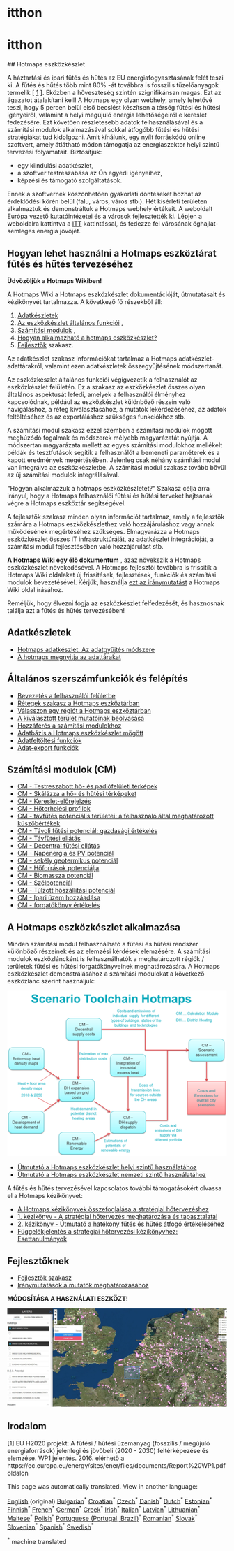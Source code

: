 <h1> <a class="anchor" id="home" href="#home"><i class="fa fa-link"></i></a> itthon </h1><h1> <a class="anchor" id="home" href="#home"><i class="fa fa-link"></i></a> itthon </h1> ## Hotmaps eszközkészlet <p> A háztartási és ipari fűtés és hűtés az EU energiafogyasztásának felét teszi ki. A fűtés és hűtés több mint 80% -át továbbra is fosszilis tüzelőanyagok termelik [ <a href="#references">1</a> ]. Eközben a hőveszteség szintén szignifikánsan magas. Ezt az ágazatot átalakítani kell! A Hotmaps egy olyan webhely, amely lehetővé teszi, hogy 5 percen belül első becslést készítsen a térség fűtési és hűtési igényeiről, valamint a helyi megújuló energia lehetőségeiről e kereslet fedezésére. Ezt követően részletesebb adatok felhasználásával és a számítási modulok alkalmazásával sokkal átfogóbb fűtési és hűtési stratégiákat tud kidolgozni. Amit kínálunk, egy nyílt forráskódú online szoftvert, amely átlátható módon támogatja az energiaszektor helyi szintű tervezési folyamatait. Biztosítjuk: </p><ul><li> egy kiindulási adatkészlet, </li><li> a szoftver testreszabása az Ön egyedi igényeihez, </li><li> képzési és támogató szolgáltatások. </li></ul><p> Ennek a szoftvernek köszönhetően gyakorlati döntéseket hozhat az érdeklődési körén belül (falu, város, város stb.). Hét kísérleti területen alkalmaztuk és demonstráltuk a Hotmaps webhely értékeit. A weboldalt Európa vezető kutatóintézetei és a városok fejlesztették ki. Lépjen a weboldalra kattintva a <a href="https://www.hotmaps.hevs.ch/map">ITT</a> kattintással, és fedezze fel városának éghajlat-semleges energia jövőjét. </p><h2> <a class="anchor" id="how-to-use-the-hotmaps-toolbox-for-heating-and-cooling-planning" href="#how-to-use-the-hotmaps-toolbox-for-heating-and-cooling-planning"><i class="fa fa-link"></i></a> Hogyan lehet használni a Hotmaps eszköztárat fűtés és hűtés tervezéséhez </h2><p> <strong>Üdvözöljük a Hotmaps Wikiben!</strong> </p><p> A Hotmaps Wiki a Hotmaps eszközkészlet dokumentációját, útmutatásait és kézikönyvét tartalmazza. A következő fő részekből áll: </p><ol><li> <a href="#data-sets">Adatkészletek</a> </li><li> <a href="#general-tool-functionalities-and-structure">Az eszközkészlet általános funkciói</a> , </li><li> <a href="#calculation-modules-cm">Számítási modulok</a> , </li><li> <a href="#how-to-apply-hotmaps-toolbox">Hogyan alkalmazható a hotmaps eszközkészlet?</a> </li><li> <a href="#for-developers">Fejlesztők</a> szakasz. </li></ol><p> Az adatkészlet szakasz információkat tartalmaz a Hotmaps adatkészlet-adattárakról, valamint ezen adatkészletek összegyűjtésének módszertanát. </p><p> Az eszközkészlet általános funkciói végigvezetik a felhasználót az eszközkészlet felületén. Ez a szakasz az eszközkészlet összes olyan általános aspektusát lefedi, amelyek a felhasználói élményhez kapcsolódnak, például az eszközkészlet különböző részein való navigáláshoz, a réteg kiválasztásához, a mutatók lekérdezéséhez, az adatok feltöltéséhez és az exportáláshoz szükséges funkciókhoz stb. </p><p> A számítási modul szakasz ezzel szemben a számítási modulok mögött meghúzódó fogalmak és módszerek mélyebb magyarázatát nyújtja. A módszertan magyarázata mellett az egyes számítási modulokhoz mellékelt példák és tesztfutások segítik a felhasználót a bemeneti paraméterek és a kapott eredmények megértésében. Jelenleg csak néhány számítási modul van integrálva az eszközkészletbe. A számítási modul szakasz tovább bővül az új számítási modulok integrálásával. </p><p> &quot;Hogyan alkalmazzuk a hotmaps eszközkészletet?&quot; Szakasz célja arra irányul, hogy a Hotmaps felhasználói fűtési és hűtési terveket hajtsanak végre a Hotmaps eszköztár segítségével. </p><p> A fejlesztők szakasz minden olyan információt tartalmaz, amely a fejlesztők számára a Hotmaps eszközkészlethez való hozzájáruláshoz vagy annak működésének megértéséhez szükséges. Elmagyarázza a Hotmaps eszközkészlet összes IT infrastruktúráját, az adatkészlet integrációját, a számítási modul fejlesztésében való hozzájárulást stb. </p><p> <strong>A Hotmaps Wiki egy élő dokumentum</strong> , azaz növekszik a Hotmaps eszközkészlet növekedésével. A Hotmaps fejlesztői továbbra is frissítik a Hotmaps Wiki oldalakat új frissítések, fejlesztések, funkciók és számítási modulok bevezetésével. Kérjük, használja <a href="https://github.com/HotMaps/hotmaps_wiki/wiki/en-Guidelines-for-writing-a-Hotmaps-Wiki-page">ezt az iránymutatást</a> a Hotmaps Wiki oldal írásához. </p><p> Reméljük, hogy élvezni fogja az eszközkészlet felfedezését, és hasznosnak találja azt a fűtés és hűtés tervezésében! </p><h2> <a class="anchor" id="data-sets" href="#data-sets"><i class="fa fa-link"></i></a> Adatkészletek </h2><ul><li> <a href="en-Hotmaps-data-set-method-of-data-collection">Hotmaps adatkészlet: Az adatgyűjtés módszere</a> </li><li> <a href="en-Hotmaps-open-data-repositories">A hotmaps megnyitja az adattárakat</a> </li></ul><h2> <a class="anchor" id="general-tool-functionalities-and-structure" href="#general-tool-functionalities-and-structure"><i class="fa fa-link"></i></a> Általános szerszámfunkciók és felépítés </h2><ul><li> <a href="en-Introduction-to-user-interface">Bevezetés a felhasználói felületbe</a> </li><li> <a href="en-Layers-section-in-the-Hotmaps-toolbox">Rétegek szakasz a Hotmaps eszköztárban</a> </li><li> <a href="en-Select-a-region-in-the-Hotmaps-toolbox">Válasszon egy régiót a Hotmaps eszköztárban</a> </li><li> <a href="en-Retrieve-indicators-of-a-selected-area">A kiválasztott terület mutatóinak beolvasása</a> </li><li> <a href="en-Access-to-calculation-modules">Hozzáférés a számítási modulokhoz</a> </li><li> <a href="en-Database-behind-the-Hotmaps-toolbox">Adatbázis a Hotmaps eszközkészlet mögött</a> </li><li> <a href="en-Data-upload-functionalities">Adatfeltöltési funkciók</a> </li><li> <a href="en-Data-export-functionalities">Adat-export funkciók</a> </li></ul><h2> <a class="anchor" id="calculation-modules-cm" href="#calculation-modules-cm"><i class="fa fa-link"></i></a> Számítási modulok (CM) </h2><ul><li> <a href="en-CM-Customized-heat-and-floor-area-density-maps">CM - Testreszabott hő- és padlófelületi térképek</a> </li><li> <a href="en-CM-Scale-heat-and-cool-density-maps">CM - Skálázza a hő- és hűtési térképeket</a> </li><li> <a href="en-CM-Demand-projection">CM - Kereslet-előrejelzés</a> </li><li> <a href="en-CM-Heat-load-profiles">CM - Hőterhelési profilok</a> </li><li> <a href="en-CM-District-heating-potential-areas-user-defined-thresholds">CM - távfűtés potenciális területei: a felhasználó által meghatározott küszöbértékek</a> </li><li> <a href="en-CM-District-heating-potential-economic-assessment">CM - Távoli fűtési potenciál: gazdasági értékelés</a> </li><li> <a href="en-CM-District-heating-supply-dispatch">CM - Távfűtési ellátás</a> </li><li> <a href="en-CM-Decentral-heating-supply">CM - Decentral fűtési ellátás</a> </li><li> <a href="en-CM-Solar-thermal-and-PV-potential">CM - Napenergia és PV potenciál</a> </li><li> <a href="en-CM-Shallow-geothermal-potential">CM - sekély geotermikus potenciál</a> </li><li> <a href="en-CM-Heat-source-potential">CM - Hőforrások potenciálja</a> </li><li> <a href="en-CM-Biomass-potential">CM - Biomassza potenciál</a> </li><li> <a href="en-CM-Wind-potential">CM - Szélpotenciál</a> </li><li> <a href="en-CM-Excess-heat-transport-potential">CM - Túlzott hőszállítási potenciál</a> </li><li> <a href="en-CM-add-industry-plant">CM - Ipari üzem hozzáadása</a> </li><li> <a href="en-CM-Scenario-assessment">CM - forgatókönyv értékelés</a> </li></ul><h2> <a class="anchor" id="how-to-apply-hotmaps-toolbox" href="#how-to-apply-hotmaps-toolbox"><i class="fa fa-link"></i></a> A Hotmaps eszközkészlet alkalmazása </h2><p> Minden számítási modul felhasználható a fűtési és hűtési rendszer különböző részeinek és az elemzési kérdések elemzésére. A számítási modulok eszközláncként is felhasználhatók a meghatározott régiók / területek fűtési és hűtési forgatókönyveinek meghatározására. A Hotmaps eszközkészlet demonstrálásához a számítási modulokat a következő eszközlánc szerint használjuk: </p><p><img alt="" src="https://github.com/HotMaps/hotmaps_wiki/blob/master/Images/Hotmaps_toolchain_2019-05-09.png"/></p><ul><li> <a href="en-GL-local">Útmutató a Hotmaps eszközkészlet helyi szintű használatához</a> </li><li> <a href="en-GL-national">Útmutató a Hotmaps eszközkészlet nemzeti szintű használatához</a> </li></ul><p> A fűtés és hűtés tervezésével kapcsolatos további támogatásokért olvassa el a Hotmaps kézikönyvet: </p><ul><li> <a href="https://www.hotmaps-project.eu/wp-content/uploads/2019/04/Summary-Hotmaps-Handbook.pdf">A Hotmaps kézikönyvek összefoglalása a stratégiai hőtervezéshez</a> </li><li> <a href="https://vbn.aau.dk/da/publications/definition-amp-experiences-of-strategic-heat-planning">1. kézikönyv - A stratégiai hőtervezés meghatározása és tapasztalatai</a> </li><li> <a href="https://vbn.aau.dk/da/publications/guidance-for-the-comprehensive-assessment-of-efficient-heating-an">2. kézikönyv - Útmutató a hatékony fűtés és hűtés átfogó értékeléséhez</a> </li><li> <a href="https://vbn.aau.dk/da/publications/appendix-report-to-the-hotmaps-handbook-for-strategic-heat-planni">Függelékjelentés a stratégiai hőtervezési kézikönyvhez: Esettanulmányok</a> </li></ul><h2> <a class="anchor" id="for-developers" href="#for-developers"><i class="fa fa-link"></i></a> Fejlesztőknek </h2><ul><li> <a href="en-Developers">Fejlesztők szakasz</a> </li><li> <a href="en-Guidelines-for-defining-indicators">Iránymutatások a mutatók meghatározásához</a> </li></ul><p> <strong>MÓDOSÍTÁSA A HASZNÁLATI ESZKÖZT!</strong> </p><p><img alt="" src="https://github.com/HotMaps/hotmaps_wiki/blob/master/Images/Hotmaps_test.JPG"/></p><h2> <a class="anchor" id="references" href="#references"><i class="fa fa-link"></i></a> Irodalom </h2><p> [1] EU H2020 projekt: A fűtési / hűtési üzemanyag (fosszilis / megújuló energiaforrások) jelenlegi és jövőbeli (2020 - 2030) feltérképezése és elemzése. WP1 jelentés. 2016. elérhető a https://ec.europa.eu/energy/sites/ener/files/documents/Report%20WP1.pdf oldalon </p>
<!--- THIS IS A SUPER UNIQUE IDENTIFIER -->

This page was automatically translated. View in another language:

[English](../en/Home) (original) [Bulgarian](../bg/Home)<sup>\*</sup> [Croatian](../hr/Home)<sup>\*</sup> [Czech](../cs/Home)<sup>\*</sup> [Danish](../da/Home)<sup>\*</sup> [Dutch](../nl/Home)<sup>\*</sup> [Estonian](../et/Home)<sup>\*</sup> [Finnish](../fi/Home)<sup>\*</sup> [French](../fr/Home)<sup>\*</sup> [German](../de/Home)<sup>\*</sup> [Greek](../el/Home)<sup>\*</sup>  [Irish](../ga/Home)<sup>\*</sup> [Italian](../it/Home)<sup>\*</sup> [Latvian](../lv/Home)<sup>\*</sup> [Lithuanian](../lt/Home)<sup>\*</sup> [Maltese](../mt/Home)<sup>\*</sup> [Polish](../pl/Home)<sup>\*</sup> [Portuguese (Portugal, Brazil)](../pt/Home)<sup>\*</sup> [Romanian](../ro/Home)<sup>\*</sup> [Slovak](../sk/Home)<sup>\*</sup> [Slovenian](../sl/Home)<sup>\*</sup> [Spanish](../es/Home)<sup>\*</sup> [Swedish](../sv/Home)<sup>\*</sup> 

<sup>\*</sup> machine translated

